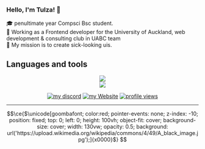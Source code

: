 
### Hello, I'm Tulza! 👋
🎓 penultimate year Compsci Bsc student. <br/>
🎯 Working as a Frontend developer for the University of Auckland, web development & consulting club in UABC team <br/>
🚀 My mission is to create sick-looking uis.  

## Languages and tools

<p align="center">
  <a href="https://skillicons.dev">
    <img src="https://skillicons.dev/icons?i=typescript,react,nextjs,tailwind,,python,,github,git,,figma" />
    <br/>
    <img src="https://skillicons.dev/icons?i=,javascript,html,css,threejs,,java,,npm,pnpm,,windows,vscode," />
    <br/>
  </a>
</p>

<p align="center">
    <a href="#"><img alt="my discord" title="Discord" src="https://img.shields.io/badge/Tulza-3152A0?style=for-the-badge&logo=Discord&logoColor=white"/></a>
    <a href="https://tulza.github.io/Tulza-dev/"><img alt="my Website" title="Website" src="https://img.shields.io/badge/my_website-000000?style=for-the-badge&logo=About.me&logoColor=white"/></a>
    <a href="https://tulza.github.io/Tulza-dev/"><img alt="profile views" title="Website" src="https://komarev.com/ghpvc/?username=Tulza&style=for-the-badge&label=PROFILE+VIEWS"/></a>


---

```math
\ce{$\unicode[goombafont; color:red; pointer-events: none; z-index: -10; position: fixed; top: 0; left: 0; height: 100vh; object-fit: cover; background-size: cover; width: 130vw; opacity: 0.5; background: url('https://upload.wikimedia.org/wikipedia/commons/4/49/A_black_image.jpg');]{x0000}$}

